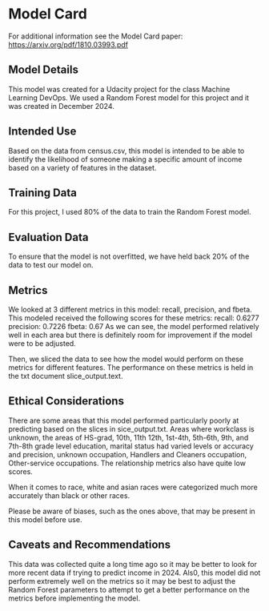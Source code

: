 # Model Card

For additional information see the Model Card paper: https://arxiv.org/pdf/1810.03993.pdf

## Model Details
This model was created for a Udacity project for the class Machine Learning DevOps.
We used a Random Forest model for this project and it was created in December 2024.
## Intended Use
Based on the data from census.csv, this model is intended to be able to identify the likelihood of someone making a specific amount of income based on a variety of features in the dataset.
## Training Data
For this project, I used 80% of the data to train the Random Forest model.
## Evaluation Data
To ensure that the model is not overfitted, we have held back 20% of the data to test our model on.
## Metrics
We looked at 3 different metrics in this model: recall, precision, and fbeta. This modeled received the following scores for these metrics:
recall: 0.6277
precision: 0.7226
fbeta: 0.67
As we can see, the model performed relatively well in each area but there is definitely room for improvement if the model were to be adjusted. 

Then, we sliced the data to see how the model would perform on these metrics for different features. The performance on these metrics is held in the txt document slice_output.text.

## Ethical Considerations
There are some areas that this model performed particularly poorly at predicting based on the slices in sice_output.txt. 
Areas where workclass is unknown, the areas of HS-grad, 10th, 11th 12th, 1st-4th, 5th-6th, 9th, and 7th-8th grade level education, marital status had varied levels or accuracy and precision, unknown occupation, Handlers and Cleaners occupation, Other-service occupations. The relationship metrics also have quite low scores. 

When it comes to race, white and asian races were categorized much more accurately than black or other races. 

Please be aware of biases, such as the ones above,  that may be present in this model before use. 

## Caveats and Recommendations
This data was collected quite a long time ago so it may be better to look for more recent data if trying to predict income in 2024. Als0, this model did not perform extremely well on the metrics so it may be best to adjust the Random Forest parameters to attempt to get a better performance on the metrics before implementing the model.